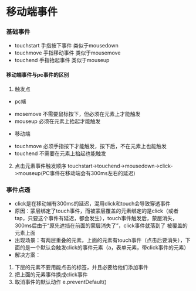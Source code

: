 # 移动端事件

### 基础事件

- touchstart 手指按下事件 类似于mousedown
- touchmove 手指移动事件 类似于mousemove
- touchend 手指抬起事件 类似于mouseup
#### 移动端事件与pc事件的区别
1. 触发点 
 - pc端
  + mosemove 不需要鼠标按下，但必须在元素上才能触发
  + mouseup 必须在元素上抬起才能触发
 - 移动端
  + touchmove 必须手指按下才能触发，按下后，不在元素上也能触发
  + touchend 不需要在元素上抬起也能触发
2. 点击元素事件触发顺序
 touchstart->touchend->mousedown->click->mouseup(PC事件在移动端会有300ms左右的延迟)
### 事件点透
 - click是在移动端有300ms的延迟，混用click和touch会导致穿透事件
 - 原因：蒙层绑定了touch事件，而被蒙层覆盖的元素绑定的是click（或者tap，只要这个事件有延迟，都会发生），touch事件触发后，蒙层消失，300ms后由于“原先遮挡在前面的蒙层消失了”，click事件就落到了 被覆盖的元素上面 
 - 出现场景：有两层重叠的元素，上面的元素有touch事件（点击后要消失），下面的是一个默认会触发click的事件元素（a，表单元素，带click事件的元素）
 - 解决方案：
  1. 下层的元素不要用能点击的标签，并且必要给他们添加事件
  2. 把上面的元素事件换成click事件
  3. 取消事件的默认动作 e.preventDefault() 

